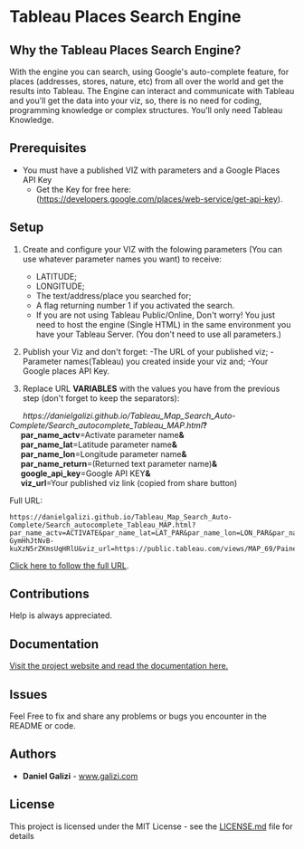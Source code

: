 # Tableau Places Search Engine

## Why the Tableau Places Search Engine?
With the engine you can search, using Google's auto-complete feature, for places (addresses, stores, nature, etc) from all over the world and get the results into Tableau.
The Engine can interact and communicate with Tableau and you'll get the data into your viz, so, there is no need for coding, programming knowledge or complex structures. You'll only need Tableau Knowledge.


## Prerequisites
* You must have a published VIZ with parameters and a Google Places API Key
    - Get the Key for free here: (https://developers.google.com/places/web-service/get-api-key). 


## Setup
1. Create and configure your VIZ with the folowing parameters (You can use whatever parameter names you want) to receive:
    - LATITUDE;
    - LONGITUDE;
    - The text/address/place you searched for;
    - A flag returning number 1 if you activated the search.
    - If you are not using Tableau Public/Online, Don't worry! You just need to host the engine (Single HTML) in the same environment         you have your Tableau Server.
(You don't need to use all parameters.)
    
2. Publish your Viz and don't forget:
    -The URL of your published viz;
    -Parameter names(Tableau) you created inside your viz and;
    -Your Google places API Key.

3. Replace URL **VARIABLES** with the values you have from the previous step (don't forget to keep the separators):

<p><em>&nbsp; &nbsp; &nbsp; https://danielgalizi.github.io/Tableau_Map_Search_Auto-Complete/Search_autocomplete_Tableau_MAP.html</em><strong>?</strong><br /><strong>&nbsp; &nbsp; &nbsp; par_name_actv</strong>=Activate parameter name<strong>&amp;</strong><br /><strong>&nbsp; &nbsp; &nbsp; par_name_lat</strong>=Latitude parameter name<strong>&amp;</strong><br /><strong>&nbsp; &nbsp; &nbsp; par_name_lon</strong>=Longitude parameter name<strong>&amp;</strong><br /><strong>&nbsp; &nbsp; &nbsp; par_name_return</strong>=(Returned text parameter name)<strong>&amp;</strong><br /><strong>&nbsp; &nbsp; &nbsp; google_api_key</strong>=Google API KEY<strong>&amp;</strong><br /><strong>&nbsp; &nbsp; &nbsp; viz_url</strong>=Your published viz link (copied from share button)</p>
  
Full URL:   

    https://danielgalizi.github.io/Tableau_Map_Search_Auto-Complete/Search_autocomplete_Tableau_MAP.html?par_name_actv=ACTIVATE&par_name_lat=LAT_PAR&par_name_lon=LON_PAR&par_name_return=LOCATION_STR&google_api_key=AIzaSyCdit-GymHhJtNvB-kuXzN5rZKmsUqHRlU&viz_url=https://public.tableau.com/views/MAP_69/Painel1
[Click here to follow the full URL](https://danielgalizi.github.io/Tableau_Map_Search_Auto-Complete/Search_autocomplete_Tableau_MAP.html?par_name_actv=ACTIVATE&par_name_lat=LAT_PAR&par_name_lon=LON_PAR&par_name_return=LOCATION_STR&google_api_key=AIzaSyCdit-GymHhJtNvB-kuXzN5rZKmsUqHRlU&viz_url=https://public.tableau.com/views/MAP_69/Painel1). 
 

## Contributions
Help is always appreciated.

## Documentation
[Visit the project website and read the documentation here.](https://github.com/danielgalizi/Tableau_Map_Search_Auto-Complete)

## Issues
Feel Free to fix and share any problems or bugs you encounter in the README or code.

## Authors

* **Daniel Galizi** - www.galizi.com

## License

This project is licensed under the MIT License - see the [LICENSE.md](LICENSE.md) file for details
